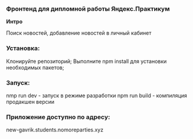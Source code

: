 ### Фронтенд для дипломной работы Яндекс.Практикум

**Интро**

Поиск новостей, добавление новостей в личный кабинет

### Установка:

Клонируйте репозиторий;
Выполните npm install для установки необходимых пакетов;

### Запуск:

nmp run dev - запуск в режиме разработки
npm run build - компиляция продакшен версии

### Приложение доступно по адресу: 
new-gavrik.students.nomoreparties.xyz

